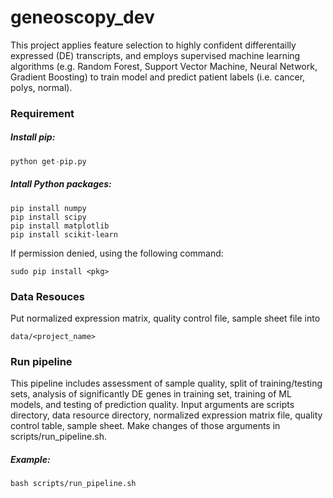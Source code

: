 # geneoscopy_dev

This project applies feature selection to highly confident differentailly expressed (DE) transcripts, and employs supervised machine learning algorithms (e.g. Random Forest, Support Vector Machine, Neural Network, Gradient Boosting) to train model and predict patient labels (i.e. cancer, polys, normal).

### Requirement

##### Install pip:
```python
python get-pip.py
```
##### Intall Python packages:
```shell
pip install numpy
pip install scipy
pip install matplotlib
pip install scikit-learn
```
If permission denied, using the following command:
```shell
sudo pip install <pkg>
```

### Data Resouces

Put normalized expression matrix, quality control file, sample sheet file into 
```shell 
data/<project_name>
```

### Run pipeline

This pipeline includes assessment of sample quality, split of training/testing sets, analysis of significantly DE genes in training set, training of ML models, and testing of prediction quality. Input arguments are scripts directory, data resource directory, normalized expression matrix file, quality control table, sample sheet. Make changes of those arguments in scripts/run_pipeline.sh. 

##### Example:
```shell
bash scripts/run_pipeline.sh
```

